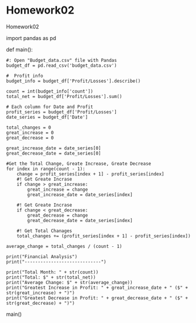# Homework02
Homework02

import pandas as pd

def main():

    

    #: Open "Budget_data.csv" file with Pandas
    budget_df = pd.read_csv('budget_data.csv')

    #  Profit info
    budget_info = budget_df['Profit/Losses'].describe()

    count = int(budget_info['count'])
    total_net = budget_df['Profit/Losses'].sum()

    # Each column for Date and Profit
    profit_series = budget_df['Profit/Losses']
    date_series = budget_df['Date']

    total_changes = 0
    great_increase = 0
    great_decrease = 0

    great_increase_date = date_series[0]
    great_decrease_date = date_series[0]

    #Get the Total Change, Greate Increase, Greate Decrease
    for index in range(count - 1):
        change = profit_series[index + 1] - profit_series[index]
        #! Get Greate Incrase
        if change > great_increase:
            great_increase = change
            great_increase_date = date_series[index]

        #! Get Greate Incrase
        if change < great_decrease:
            great_decrease = change
            great_decrease_date = date_series[index]

        #! Get Total Chanages
        total_changes += (profit_series[index + 1] - profit_series[index])

    average_change = total_changes / (count - 1)
    
    print("Financial Analysis")
    print("-----------------------------")

    print("Total Month: " + str(count))    
    print("Total: $" + str(total_net))
    print("Average Change: $" + str(average_change))
    print("Greatest Increase in Profit: " + great_increase_date + " ($" + str(great_increase) + ")")
    print("Greatest Decrease in Profit: " + great_decrease_date + " ($" + str(great_decrease) + ")")
    

main()
